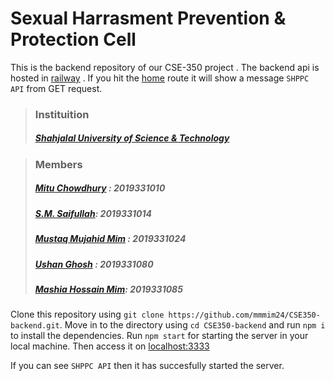 # Sexual Harrasment Prevention & Protection Cell
  
This is the backend repository of our CSE-350 project . The backend api is hosted in [railway](https://railway.app/) . If you hit the [home](https://cse350-backend-production.up.railway.app/) route it will show a message `SHPPC API` from GET request.

>### Instituition 
>##### [Shahjalal University of Science & Technology](https://sust.edu)  

>### Members   
> ##### [Mitu Chowdhury](https://github.com/MituChowdhury) : 2019331010
> ##### [S.M. Saifullah](https://github.com/Saif-2019331014): 2019331014
> ##### [Mustaq Mujahid Mim](https://github.com/mmmim24) : 2019331024
> ##### [Ushan Ghosh](https://github.com/UshanGhosh) : 2019331080
> ##### [Mashia Hossain Mim](https://github.com/mashia2019331085): 2019331085

Clone this repository using `git clone https://github.com/mmmim24/CSE350-backend.git`. Move in to the directory using `cd CSE350-backend` and run `npm i` to install the dependencies. Run `npm start` for starting the server in your local machine. Then access it on [localhost:3333](http://127.0.0.1:3333) 

If you can see `SHPPC API` then it has succesfully started the server.
